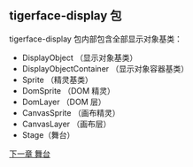## tigerface-display 包

tigerface-display 包内部包含全部显示对象基类：

* DisplayObject （显示对象基类）
* DisplayObjectContainer （显示对象容器基类）
* Sprite （精灵基类）
* DomSprite （DOM 精灵）
* DomLayer （DOM 层）
* CanvasSprite （画布精灵）
* CanvasLayer （画布层）
* Stage（舞台）


[下一章 舞台](stage.md)